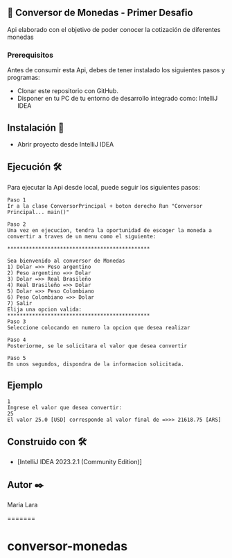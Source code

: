 ## 📜 Conversor de Monedas - Primer Desafio

Api elaborado con el objetivo de poder conocer la cotización de diferentes monedas

### Prerequisitos

Antes de consumir esta Api, debes de tener instalado los siguientes pasos y programas:

- Clonar este repositorio con GitHub.
- Disponer en tu PC de tu entorno de desarrollo integrado como: IntelliJ IDEA

## Instalación 🔧

- Abrir proyecto desde IntelliJ IDEA

## Ejecución 🛠️
Para ejecutar la Api desde local, puede seguir los siguientes pasos:  

``` 
Paso 1
Ir a la clase ConversorPrincipal + boton derecho Run "Conversor Principal... main()"

Paso 2
Una vez en ejecucion, tendra la oportunidad de escoger la moneda a convertir a traves de un menu como el siguiente:

********************************************** 
 
Sea bienvenido al conversor de Monedas 
1) Dolar =>> Peso argentino
2) Peso argentino =>> Dolar
3) Dolar =>> Real Brasileño
4) Real Brasileño =>> Dolar
5) Dolar =>> Peso Colombiano
6) Peso Colombiano =>> Dolar
7) Salir
Elija una opcion valida:
**********************************************
Paso 3 
Seleccione colocando en numero la opcion que desea realizar

Paso 4
Posteriorme, se le solicitara el valor que desea convertir

Paso 5
En unos segundos, dispondra de la informacion solicitada.

```
## Ejemplo

```
1
Ingrese el valor que desea convertir: 
25
El valor 25.0 [USD] corresponde al valor final de =>>> 21618.75 [ARS]
```

## Construido con 🛠️

* [IntelliJ IDEA 2023.2.1 (Community Edition)]

## Autor ✒️

Maria Lara

=======
# conversor-monedas
